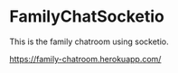 # FamilyChatSocketio

This is the family chatroom using socketio.

https://family-chatroom.herokuapp.com/
